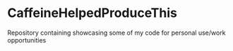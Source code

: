 # CaffeineHelpedProduceThis
Repository containing showcasing some of my code for personal use/work opportunities
